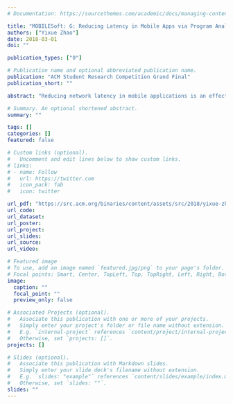 ```yaml
---
# Documentation: https://sourcethemes.com/academic/docs/managing-content/

title: "MOBILESoft: G: Reducing Latency in Mobile Apps via Program Analysis"
authors: ["Yixue Zhao"]
date: 2018-03-01
doi: ""

publication_types: ["0"]

# Publication name and optional abbreviated publication name.
publication: "ACM Student Research Competition Grand Final"
publication_short: ""

abstract: "Reducing network latency in mobile applications is an effective way of improving the mobile user experience and has tangible economic benefits. We present PALOMA, a novel client-centric technique for reducing the network latency by prefetching HTTP requests in Android apps. Our work leverages string analysis and callback control-flow analysis to automatically instrument apps using PALOMA’srigorous formulation of scenarios that address “what” and “when”to prefetch. PALOMAhas been shown to incur significant runtime savings (several hundred milliseconds per prefetchable HTTP re-quest), both when applied on a reusable evaluation benchmark we have developed and on real applications."

# Summary. An optional shortened abstract.
summary: ""

tags: []
categories: []
featured: false

# Custom links (optional).
#   Uncomment and edit lines below to show custom links.
# links:
# - name: Follow
#   url: https://twitter.com
#   icon_pack: fab
#   icon: twitter

url_pdf: "https://src.acm.org/binaries/content/assets/src/2018/yixue-zhao.pdf"
url_code:
url_dataset:
url_poster:
url_project:
url_slides:
url_source:
url_video:

# Featured image
# To use, add an image named `featured.jpg/png` to your page's folder. 
# Focal points: Smart, Center, TopLeft, Top, TopRight, Left, Right, BottomLeft, Bottom, BottomRight.
image:
  caption: ""
  focal_point: ""
  preview_only: false

# Associated Projects (optional).
#   Associate this publication with one or more of your projects.
#   Simply enter your project's folder or file name without extension.
#   E.g. `internal-project` references `content/project/internal-project/index.md`.
#   Otherwise, set `projects: []`.
projects: []

# Slides (optional).
#   Associate this publication with Markdown slides.
#   Simply enter your slide deck's filename without extension.
#   E.g. `slides: "example"` references `content/slides/example/index.md`.
#   Otherwise, set `slides: ""`.
slides: ""
---
```

